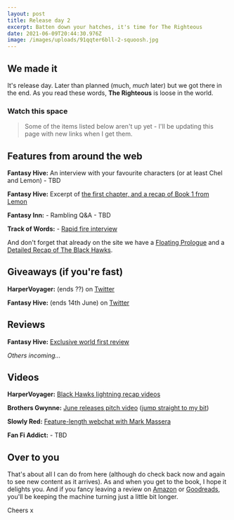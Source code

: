 ```yaml
---
layout: post
title: Release day 2
excerpt: Batten down your hatches, it's time for The Righteous
date: 2021-06-09T20:44:30.976Z
image: /images/uploads/91qqter6bll-2-squoosh.jpg
---
```

## We made it

It's release day. Later than planned (much, _much_ later) but we got there in the end. As you read these words, **The Righteous** is loose in the world.

### Watch this space

> Some of the items listed below aren't up yet - I'll be updating this page with new links when I get them.

## Features from around the web

**Fantasy Hive:** An interview with your favourite characters (or at least Chel and Lemon) - TBD

**Fantasy Hive:** Excerpt of [the first chapter, and a recap of Book 1 from Lemon](https://fantasy-hive.co.uk/2021/06/the-righteous-by-david-wragg-excerpt/)

**Fantasy Inn:** - Rambling Q&A - TBD

**Track of Words:** - [Rapid fire interview](https://www.trackofwords.com/2021/06/09/rapid-fire-david-wragg-talks-the-righteous)

And don't forget that already on the site we have a [Floating Prologue](https://www.davewragg.com/blog/the-floating-prologue/) and a [Detailed Recap of The Black Hawks](https://www.davewragg.com/blog/black-hawks-recap/).

## Giveaways (if you're fast)

**HarperVoyager:** (ends ??) on [Twitter](https://twitter.com/HarperVoyagerUK/status/1400787428105932802)

**Fantasy Hive:** (ends 14th June) on [Twitter](https://twitter.com/TheFantasyHive/status/1401901626865115147)

## Reviews

**Fantasy Hive:** [Exclusive world first review](https://fantasy-hive.co.uk/2021/04/the-righteous-by-david-wragg-book-review/)

_Others incoming..._

## Videos

**HarperVoyager:** [Black Hawks lightning recap videos](https://twitter.com/HarperVoyagerUK/status/1398217515168378881)

**Brothers Gwynne:** [June releases pitch video](https://www.youtube.com/watch?v=zTRDBj1qFOg) ([jump straight to my bit](https://www.youtube.com/watch?v=zTRDBj1qFOg&t=354s))

**Slowly Red:** [Feature-length webchat with Mark Massera](https://youtu.be/uT-I8g9mxl8)

**Fan Fi Addict:** - TBD

## Over to you

That's about all I can do from here (although do check back now and again to see new content as it arrives). As and when you get to the book, I hope it delights you. And if you fancy leaving a review on [Amazon](https://www.amazon.co.uk/dp/0008331448/) or [Goodreads](https://www.goodreads.com/book/show/50174451-the-righteous), you'll be keeping the machine turning just a little bit longer.

Cheers x